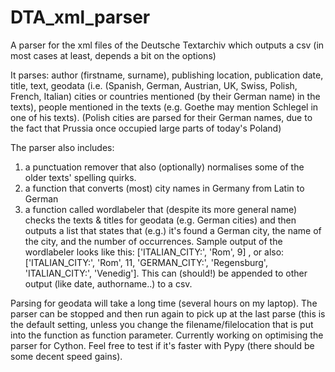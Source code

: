 # DTA_xml_parser
A parser for the xml files of the Deutsche Textarchiv which outputs a csv (in most cases at least, depends a bit on the options)

It parses: author (firstname, surname), publishing location, publication date, title, text, geodata (i.e. (Spanish, German, Austrian, UK, Swiss, Polish, French, Italian) cities or countries mentioned (by their German name) in the texts), people mentioned in the texts (e.g. Goethe may mention Schlegel in one of his texts). (Polish cities are parsed for their German names, due to the fact that Prussia once occupied large parts of today's Poland)

The parser also includes:
  1) a punctuation remover that also (optionally) normalises some of the older texts' spelling quirks.
  2) a function that converts (most) city names in Germany from Latin to German
  3) a function called wordlabeler that (despite its more general name) checks the texts & titles for geodata (e.g. German cities) and then outputs a list that states that (e.g.) it's found a German city, the name of the city, and the number of occurrences. Sample output of the wordlabeler looks like this: ['ITALIAN_CITY:', 'Rom', 9] , or also: ['ITALIAN_CITY:', 'Rom', 11, 'GERMAN_CITY:', 'Regensburg', 'ITALIAN_CITY:', 'Venedig']. This can (should!) be appended to other output (like date, authorname..) to a csv.

Parsing for geodata will take a long time (several hours on my laptop). The parser can be stopped and then run again to pick up at the last parse (this is the default setting, unless you change the filename/filelocation that is put into the function as function parameter.
Currently working on optimising the parser for Cython. Feel free to test if it's faster with Pypy (there should be some decent speed gains).
